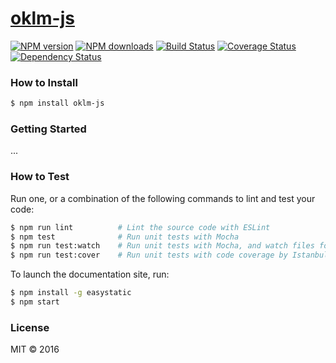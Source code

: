 # [oklm-js](https://github.com//oklm-js)

[![NPM version](http://img.shields.io/npm/v/oklm-js.svg?style=flat-square)](https://www.npmjs.com/package/oklm-js)
[![NPM downloads](http://img.shields.io/npm/dm/oklm-js.svg?style=flat-square)](https://www.npmjs.com/package/oklm-js)
[![Build Status](http://img.shields.io/travis//oklm-js/master.svg?style=flat-square)](https://travis-ci.org//oklm-js)
[![Coverage Status](https://img.shields.io/coveralls//oklm-js.svg?style=flat-square)](https://coveralls.io//oklm-js)
[![Dependency Status](http://img.shields.io/david//oklm-js.svg?style=flat-square)](https://david-dm.org//oklm-js)

> 

### How to Install

```sh
$ npm install oklm-js
```

### Getting Started

...

### How to Test

Run one, or a combination of the following commands to lint and test your code:

```sh
$ npm run lint          # Lint the source code with ESLint
$ npm test              # Run unit tests with Mocha
$ npm run test:watch    # Run unit tests with Mocha, and watch files for changes
$ npm run test:cover    # Run unit tests with code coverage by Istanbul
```

To launch the documentation site, run:

```sh
$ npm install -g easystatic
$ npm start
```

### License

MIT © 2016 
